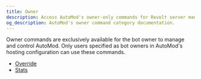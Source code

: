 ```yaml
---
title: Owner
description: Access AutoMod's owner-only commands for Revolt server management. View statistics and override moderation actions.
og_description: AutoMod's owner command category documentation.
---
```


Owner commands are exclusively available for the bot owner to manage and control AutoMod. Only users specified as bot owners in AutoMod's hosting configuration can use these commands.

- [Override](/docs/commands/owner/override)
- [Stats](/docs/commands/owner/stats)
